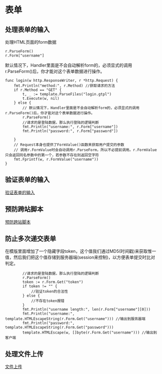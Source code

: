 # 表单

##  处理表单的输入
处理HTML页面的form数据
```
r.ParseForm()
r.Form["username"]
```
默认情况下，Handler里面是不会自动解析form的，必须显式的调用r.ParseForm()后，你才能对这个表单数据进行操作。
```
func login(w http.ResponseWriter, r *http.Request) {
	fmt.Println("method:", r.Method) //获取请求的方法
	if r.Method == "GET" {
		t, _ := template.ParseFiles("login.gtpl")
		t.Execute(w, nil)
	} else {
		// 默认情况下，Handler里面是不会自动解析form的，必须显式的调用r.ParseForm()后，你才能对这个表单数据进行操作。
		r.ParseForm()
		//请求的是登陆数据，那么执行登陆的逻辑判断
		fmt.Println("username:", r.Form["username"])
		fmt.Println("password:", r.Form["password"])

	}
	// Request本身也提供了FormValue()函数来获取用户提交的参数
	// 调用r.FormValue时会自动调用r.ParseForm，所以不必提前调用。r.FormValue只会返回同名参数中的第一个，若参数不存在则返回空字符
	fmt.Fprintf(w, r.FormValue("username"))
}
```
##  验证表单的输入
[验证表单的输入](./验证表单的输入.md)

##  预防跨站脚本
[预防跨站脚本](./预防跨站脚本.md)
##  防止多次递交表单
在模版里面增加了一个隐藏字段token，这个值我们通过MD5(时间戳)来获取惟一值，然后我们把这个值存储到服务器端(session来控制)，以方便表单提交时比对判定。
```
 		//请求的是登陆数据，那么执行登陆的逻辑判断
        r.ParseForm()
        token := r.Form.Get("token")
        if token != "" {
            //验证token的合法性
        } else {
            //不存在token报错
        }
        fmt.Println("username length:", len(r.Form["username"][0]))
        fmt.Println("username:", template.HTMLEscapeString(r.Form.Get("username"))) //输出到服务器端
        fmt.Println("password:", template.HTMLEscapeString(r.Form.Get("password")))
        template.HTMLEscape(w, []byte(r.Form.Get("username"))) //输出到客户端
```
##  处理文件上传
[文件上传](./文件上传.md)